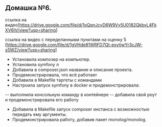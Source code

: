 ## Домашка №6.

ссылка на видео[https://drive.google.com/file/d/1oQqnJcyD6W9Vy5U0182QkbvL4FkXV6lV/view?usp=sharing]

ссылка на видео с переделанными пунктами на оценку 5 [https://drive.google.com/file/d/1gVHde81WRFD7Qt-exvtjwYr3cJW-s5WZ/view?usp=sharing]

- Установила композер на компьютер.  
- Установила symfony л  
- Добавила в composer.json название и описание проекта.  
- Продемонстрировала, что всё работает 
- Добавила в Makefile таргеты с командами  
- Настроила запуск symfony в docker и продемонстрировала:

-- выполнила консольную команду в контейнере
-- добавила свой роут и продемонстрировала его работу

- Добавила в Makefile запуск composer инстанса с возможностью передать ему аргументы.  
- Продемонстрировала работу, добавив пакет monolog/monolog.




